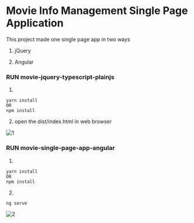 # Movie Info Management Single Page Application

This project made one single page app in two ways
1. jQuery

2. Angular

### RUN movie-jquery-typescript-plainjs
1. 
```
yarn install
OR 
npm install
```
2. open the dist/index.html in web browser

![1](https://user-images.githubusercontent.com/5163148/122298500-c2c58a00-cef4-11eb-9cc1-3f3034a0e62c.jpg)

### RUN movie-single-page-app-angular
1. 
```
yarn install
OR 
npm install
```
2.
```
ng serve
```

![2](https://user-images.githubusercontent.com/5163148/122298444-ac1f3300-cef4-11eb-8c89-21cd7f795e1d.jpg)
